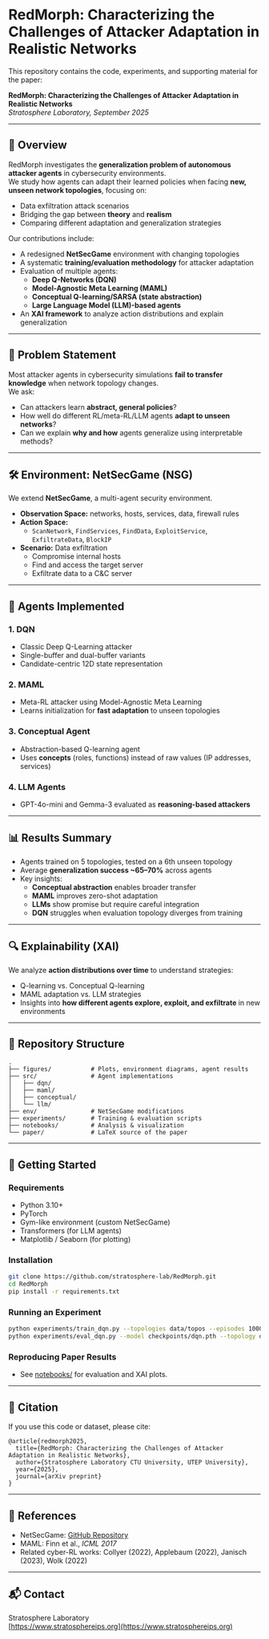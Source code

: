 # RedMorph: Characterizing the Challenges of Attacker Adaptation in Realistic Networks

This repository contains the code, experiments, and supporting material for the paper:

**RedMorph: Characterizing the Challenges of Attacker Adaptation in Realistic Networks**  
*Stratosphere Laboratory, September 2025*

---

## 📖 Overview

RedMorph investigates the **generalization problem of autonomous attacker agents** in cybersecurity environments.  
We study how agents can adapt their learned policies when facing **new, unseen network topologies**, focusing on:

- Data exfiltration attack scenarios
- Bridging the gap between **theory** and **realism**
- Comparing different adaptation and generalization strategies

Our contributions include:

- A redesigned **NetSecGame** environment with changing topologies
- A systematic **training/evaluation methodology** for attacker adaptation
- Evaluation of multiple agents:
  - **Deep Q-Networks (DQN)**
  - **Model-Agnostic Meta Learning (MAML)**
  - **Conceptual Q-learning/SARSA (state abstraction)**
  - **Large Language Model (LLM)-based agents**
- An **XAI framework** to analyze action distributions and explain generalization

---

## 🧩 Problem Statement

Most attacker agents in cybersecurity simulations **fail to transfer knowledge** when network topology changes.  
We ask:

- Can attackers learn **abstract, general policies**?  
- How well do different RL/meta-RL/LLM agents **adapt to unseen networks**?  
- Can we explain **why and how** agents generalize using interpretable methods?

---

## 🛠 Environment: NetSecGame (NSG)

We extend **NetSecGame**, a multi-agent security environment.

- **Observation Space:** networks, hosts, services, data, firewall rules  
- **Action Space:**  
  - `ScanNetwork`, `FindServices`, `FindData`, `ExploitService`, `ExfiltrateData`, `BlockIP`  
- **Scenario:** Data exfiltration  
  - Compromise internal hosts  
  - Find and access the target server  
  - Exfiltrate data to a C&C server  

---

## 🤖 Agents Implemented

### 1. **DQN**
- Classic Deep Q-Learning attacker  
- Single-buffer and dual-buffer variants  
- Candidate-centric 12D state representation  

### 2. **MAML**
- Meta-RL attacker using Model-Agnostic Meta Learning  
- Learns initialization for **fast adaptation** to unseen topologies  

### 3. **Conceptual Agent**
- Abstraction-based Q-learning agent  
- Uses **concepts** (roles, functions) instead of raw values (IP addresses, services)  

### 4. **LLM Agents**
- GPT-4o-mini and Gemma-3 evaluated as **reasoning-based attackers**  

---

## 📊 Results Summary

- Agents trained on 5 topologies, tested on a 6th unseen topology  
- Average **generalization success ~65–70%** across agents  
- Key insights:
  - **Conceptual abstraction** enables broader transfer
  - **MAML** improves zero-shot adaptation
  - **LLMs** show promise but require careful integration
  - **DQN** struggles when evaluation topology diverges from training

---

## 🔍 Explainability (XAI)

We analyze **action distributions over time** to understand strategies:  

- Q-learning vs. Conceptual Q-learning  
- MAML adaptation vs. LLM strategies  
- Insights into **how different agents explore, exploit, and exfiltrate** in new environments  

---

## 📂 Repository Structure

```
.
├── figures/           # Plots, environment diagrams, agent results
├── src/               # Agent implementations
│   ├── dqn/
│   ├── maml/
│   ├── conceptual/
│   └── llm/
├── env/               # NetSecGame modifications
├── experiments/       # Training & evaluation scripts
├── notebooks/         # Analysis & visualization
└── paper/             # LaTeX source of the paper
```

---

## 🚀 Getting Started

### Requirements
- Python 3.10+
- PyTorch
- Gym-like environment (custom NetSecGame)
- Transformers (for LLM agents)
- Matplotlib / Seaborn (for plotting)

### Installation
```bash
git clone https://github.com/stratosphere-lab/RedMorph.git
cd RedMorph
pip install -r requirements.txt
```

### Running an Experiment
```bash
python experiments/train_dqn.py --topologies data/topos --episodes 1000
python experiments/eval_dqn.py --model checkpoints/dqn.pth --topology data/test_topo.json
```

### Reproducing Paper Results
- See [notebooks/](notebooks/) for evaluation and XAI plots.  

---

## 📜 Citation

If you use this code or dataset, please cite:

```
@article{redmorph2025,
  title={RedMorph: Characterizing the Challenges of Attacker Adaptation in Realistic Networks},
  author={Stratosphere Laboratory CTU University, UTEP University},
  year={2025},
  journal={arXiv preprint}
}
```

---

## 🔗 References

- NetSecGame: [GitHub Repository](https://github.com/stratosphere-lab/netsecgame)  
- MAML: Finn et al., *ICML 2017*  
- Related cyber-RL works: Collyer (2022), Applebaum (2022), Janisch (2023), Wolk (2022)

---

## 📬 Contact

Stratosphere Laboratory  
[https://www.stratosphereips.org](https://www.stratosphereips.org)  
